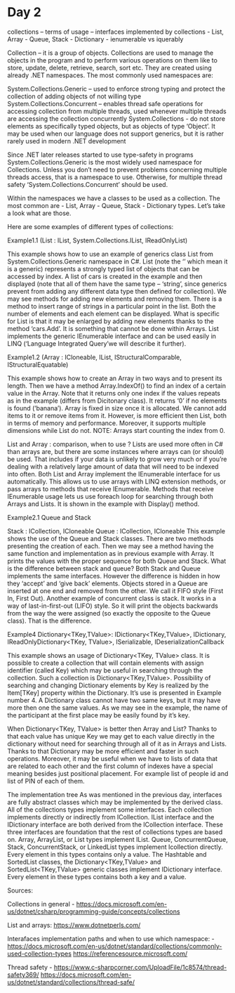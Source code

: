 # Day 2

collections – terms of usage – interfaces implemented by collections - List, Array - Queue, Stack -  Dictionary - ienumerable vs iquerably

Collection – it is a group of objects. Collections are used to manage the objects in the program and to perform various operations on them like to store, update, delete, retrieve, search, sort etc. They are created using already .NET namespaces. The most commonly used namespaces are:

System.Collections.Generic – used to enforce strong typing and protect the collection of adding objects of not willing type
System.Collections.Concurrent – enables thread safe operations for accessing collection from multiple threads, used whenever multiple threads are accessing the collection concurrently
System.Collections - do not store elements as specifically typed objects, but as objects of type ‘Object’. It may be used when our language does not support generics, but it is rather rarely used in modern .NET development

Since .NET later releases started to use type-safety in programs System.Collections.Generic is the most widely used namespace for Collections. Unless you don’t need to prevent problems concerning multiple threads access, that is a namespace to use. Otherwise, for multiple thread safety ‘System.Collections.Concurrent’ should be used. 

Within the namespaces we have a classes to be used as a collection. The most common are - List, Array - Queue, Stack -  Dictionary types. Let’s take a look what are those.

Here are some examples of different types of collections:

Example1.1  (List<T> : IList<T>, System.Collections.IList, IReadOnlyList<T>)
	
This example shows how to use an example of generics class List<T> from System.Collections.Generic namespace in C#. List<T> (note the ‘<T>’ which mean it is a generic) represents a strongly typed list of objects that can be accessed by index. A list of cars is created in the example and then displayed (note that all of them have the same type – ‘string’, since generics prevent from adding any different data type then defined for collection).
We may see methods for adding new elements and removing them. There is a method to insert range of strings in a particular point in the list. Both the number of elements and each element can be displayed.
What is specific for List<T> is that it may be enlarged by adding new elements thanks to the method ‘cars.Add’. It is something that cannot be done within Arrays. List<T> implements the generic IEnumerable<T> interface and can be used easily in LINQ (‘Language Integrated Query’we will describe it further).

Example1.2 (Array : ICloneable, IList, IStructuralComparable, IStructuralEquatable) 

This example shows how to create an Array in two ways and to present its length. Then we have a method Array.IndexOf() to find an index of a certain value in the Array. Note that it returns only one index if the values repeats as in the example (differs from Dicitonary class). It returns ‘0’ if no elements is found (‘banana’). Array is fixed in size once it is allocated. We cannot add items to it or remove items from it. However, is more efficient then List, both in terms of memory and performance. Moreover, it supports multiple dimensions while List do not. NOTE: Arrays start counting the index from 0.

List and Array : comparison, when to use ?
Lists are used more often in C# than arrays are, but there are some instances where arrays can (or should) be used. That includes if your data is unlikely to grow very much or if you’re dealing with a relatively large amount of data that will need to be indexed into often.
Both List<T> and Array implement the IEnumerable interface for us automatically. This allows us to use arrays with LINQ extension methods, or pass arrays to methods that receive IEnumerable. Methods that receive IEnumerable usage lets us use foreach loop for searching through both Arrays and Lists<T>. It is shown in the example with Display() method.

Example2.1 Queue and Stack

Stack : ICollection, ICloneable
Queue : ICollection, ICloneable
This example shows the use of the Queue and Stack classes. There are two methods presenting the creation of each. Then we may see a method having the same function and implementation as in previous example with Array. It prints the values with the proper sequence for both Queue and Stack. 
What is the difference between stack and queue?
Both Stack and Queue implements the same interfaces. However the difference is hidden in how they ‘accept’ and ‘give back’ elements. Objects stored in a Queue are inserted at one end and removed from the other. We call it FIFO style (First In, First Out). Another example of concurrent class is stack. It works in a way of last-in-first-out (LIFO) style. So it will print the objects backwards from the way the were assigned (so exactly the opposite to the Queue class). That is the difference. 





Example4 Dictionary<TKey,TValue>: IDictionary<TKey,TValue>, IDictionary, IReadOnlyDictionary<TKey, TValue>, ISerializable, IDeserializationCallback

This example shows an usage of Dictionary<TKey, TValue> class. It is possible to create a collection that will contain elements with assign identifier (called Key) which may be useful in searching through the collection. Such a collection is Dictionary<TKey,TValue>. Possibility of searching and changing Dictionary elements by Key is realized by the Item[TKey] property within the Dictionary. It’s use is presented in Example number 4. A Dictionary class cannot have two same keys, but it may have more then one the same values. As we may see in the example, the name of the participant at the first place may be easily found by it’s key.

When Dictionary<TKey, TValue> is better then Array and List?
Thanks to that each value has unique Key we may get to each value directly in the dictionary without need for searching through all of it as in Arrays and Lists. Thanks to that Dictionary may be more efficient and faster in such operations. Moreover, it may be useful when we have to lists of data that are related to each other and the first column of indexes have a special meaning besides just positional placement. For example list of people id and list of PIN of each of them.

The implementation tree
As was mentioned in the previous day, interfaces are fully abstract classes which may be implemented by the derived class. All of the collections types implement some interfaces. Each collection implements directly or indirectly from ICollection.  IList interface and the IDictionary interface are both derived from the ICollection interface. These three interfaces are foundation that the rest of collections types are based on. Array, ArrayList, or List<T> types implement IList. Queue, ConcurrentQueue<T>, Stack, ConcurrentStack<T>, or LinkedList<T> types implement Icollection directly. Every element in this types contains only a value.
The Hashtable and SortedList classes, the Dictionary<TKey,TValue> and SortedList<TKey,TValue> generic classes implement IDictionary interface. Every element in these types contains both a key and a value.

Sources:

Collections in general - https://docs.microsoft.com/en-us/dotnet/csharp/programming-guide/concepts/collections

List and arrays: https://www.dotnetperls.com/

Interafaces implementation paths and when to use which namespace: - https://docs.microsoft.com/en-us/dotnet/standard/collections/commonly-used-collection-types
https://referencesource.microsoft.com/

Thread safety - https://www.c-sharpcorner.com/UploadFile/1c8574/thread-safety369/
		https://docs.microsoft.com/en-us/dotnet/standard/collections/thread-safe/
